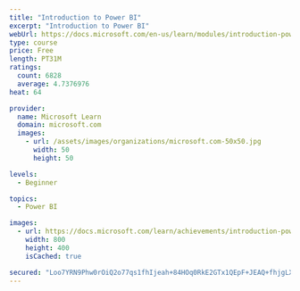 ```yaml
---
title: "Introduction to Power BI"
excerpt: "Introduction to Power BI"
webUrl: https://docs.microsoft.com/en-us/learn/modules/introduction-power-bi/
type: course
price: Free
length: PT31M
ratings:
  count: 6828
  average: 4.7376976
heat: 64

provider:
  name: Microsoft Learn
  domain: microsoft.com
  images:
    - url: /assets/images/organizations/microsoft.com-50x50.jpg
      width: 50
      height: 50

levels:
  - Beginner

topics:
  - Power BI

images:
  - url: https://docs.microsoft.com/learn/achievements/introduction-power-bi-social.png
    width: 800
    height: 400
    isCached: true

secured: "Loo7YRN9Phw0rOiQ2o77qs1fhIjeah+84HOq0RkE2GTx1QEpF+JEAQ+fhjgLXKi263yJcSsMi8MARj1mONiZRGFkziHWtU8TOwT6xDYSVp3l+W7HQZ2xldpRiw2jh7864an67kT7PwgOV8UB289xQzd88LlxabS5cITgX3q+fuYFSYIeYYnwX8mJ2i/Itjtdn3QiCEAZiZsb8Eb+LxvM/wozSp1mZR5eVwkGpoO4Ef2I6CFgFDdJbklGz48FWSUFenTpZ2vdto8dxZHglLdPugTwKzL9zxB5QcBWCLPZUzUbAfQKXgfe1/jcjADSVNd3nWopxEjRS8p66E2y5nWoAAZKWvhcWqYQIkQ3hSn5AI584JiCpw3+Z3lGjOSvtXvkg3tSSjqLqu8ucVxzAjSfvpB/OtmwLP8s9WmDyt8SsJQ=;gKTfjKCSAmOsVTRKh0sGEg=="
---
```


